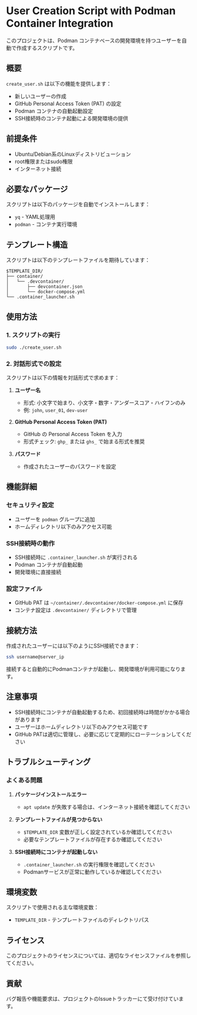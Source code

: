 # User Creation Script with Podman Container Integration

このプロジェクトは、Podman コンテナベースの開発環境を持つユーザーを自動で作成するスクリプトです。

## 概要

`create_user.sh` は以下の機能を提供します：
- 新しいユーザーの作成
- GitHub Personal Access Token (PAT) の設定
- Podman コンテナの自動起動設定
- SSH接続時のコンテナ起動による開発環境の提供

## 前提条件

- Ubuntu/Debian系のLinuxディストリビューション
- root権限またはsudo権限
- インターネット接続

## 必要なパッケージ

スクリプトは以下のパッケージを自動でインストールします：
- `yq` - YAML処理用
- `podman` - コンテナ実行環境

## テンプレート構造

スクリプトは以下のテンプレートファイルを期待しています：
```
$TEMPLATE_DIR/
├── container/
│   └── .devcontainer/
│       ├── devcontainer.json
│       └── docker-compose.yml
└── .container_launcher.sh
```

## 使用方法

### 1. スクリプトの実行

```bash
sudo ./create_user.sh
```

### 2. 対話形式での設定

スクリプトは以下の情報を対話形式で求めます：

1. **ユーザー名**
   - 形式: 小文字で始まり、小文字・数字・アンダースコア・ハイフンのみ
   - 例: `john`, `user_01`, `dev-user`

2. **GitHub Personal Access Token (PAT)**
   - GitHub の Personal Access Token を入力
   - 形式チェック: `ghp_` または `ghs_` で始まる形式を推奨

3. **パスワード**
   - 作成されたユーザーのパスワードを設定

## 機能詳細

### セキュリティ設定
- ユーザーを `podman` グループに追加
- ホームディレクトリ以下のみアクセス可能

### SSH接続時の動作
- SSH接続時に `.container_launcher.sh` が実行される
- Podman コンテナが自動起動
- 開発環境に直接接続

### 設定ファイル
- GitHub PAT は `~/container/.devcontainer/docker-compose.yml` に保存
- コンテナ設定は `.devcontainer/` ディレクトリで管理

## 接続方法

作成されたユーザーには以下のようにSSH接続できます：

```bash
ssh username@server_ip
```

接続すると自動的にPodmanコンテナが起動し、開発環境が利用可能になります。

## 注意事項

- SSH接続時にコンテナが自動起動するため、初回接続時は時間がかかる場合があります
- ユーザーはホームディレクトリ以下のみアクセス可能です
- GitHub PATは適切に管理し、必要に応じて定期的にローテーションしてください

## トラブルシューティング

### よくある問題

1. **パッケージインストールエラー**
   - `apt update` が失敗する場合は、インターネット接続を確認してください

2. **テンプレートファイルが見つからない**
   - `$TEMPLATE_DIR` 変数が正しく設定されているか確認してください
   - 必要なテンプレートファイルが存在するか確認してください

3. **SSH接続時にコンテナが起動しない**
   - `.container_launcher.sh` の実行権限を確認してください
   - Podmanサービスが正常に動作しているか確認してください

## 環境変数

スクリプトで使用される主な環境変数：
- `TEMPLATE_DIR` - テンプレートファイルのディレクトリパス

## ライセンス

このプロジェクトのライセンスについては、適切なライセンスファイルを参照してください。

## 貢献

バグ報告や機能要求は、プロジェクトのIssueトラッカーにて受け付けています。